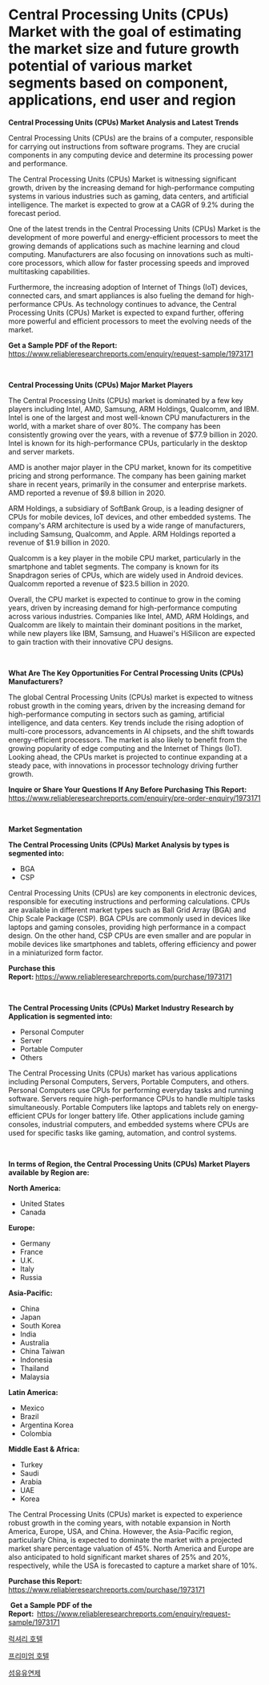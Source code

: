 <p><h1>Central Processing Units (CPUs) Market with the goal of estimating the market size and future growth potential of various market segments based on component, applications, end user and region</h1></p><p><strong>Central Processing Units (CPUs) Market Analysis and Latest Trends</strong></p>
<p><p>Central Processing Units (CPUs) are the brains of a computer, responsible for carrying out instructions from software programs. They are crucial components in any computing device and determine its processing power and performance.</p><p>The Central Processing Units (CPUs) Market is witnessing significant growth, driven by the increasing demand for high-performance computing systems in various industries such as gaming, data centers, and artificial intelligence. The market is expected to grow at a CAGR of 9.2% during the forecast period.</p><p>One of the latest trends in the Central Processing Units (CPUs) Market is the development of more powerful and energy-efficient processors to meet the growing demands of applications such as machine learning and cloud computing. Manufacturers are also focusing on innovations such as multi-core processors, which allow for faster processing speeds and improved multitasking capabilities.</p><p>Furthermore, the increasing adoption of Internet of Things (IoT) devices, connected cars, and smart appliances is also fueling the demand for high-performance CPUs. As technology continues to advance, the Central Processing Units (CPUs) Market is expected to expand further, offering more powerful and efficient processors to meet the evolving needs of the market.</p></p>
<p><strong>Get a Sample PDF of the Report:&nbsp;</strong> <a href="https://www.reliableresearchreports.com/enquiry/request-sample/1973171">https://www.reliableresearchreports.com/enquiry/request-sample/1973171</a></p>
<p>&nbsp;</p>
<p><strong>Central Processing Units (CPUs) Major Market Players</strong></p>
<p><p>The Central Processing Units (CPUs) market is dominated by a few key players including Intel, AMD, Samsung, ARM Holdings, Qualcomm, and IBM. Intel is one of the largest and most well-known CPU manufacturers in the world, with a market share of over 80%. The company has been consistently growing over the years, with a revenue of $77.9 billion in 2020. Intel is known for its high-performance CPUs, particularly in the desktop and server markets.</p><p>AMD is another major player in the CPU market, known for its competitive pricing and strong performance. The company has been gaining market share in recent years, primarily in the consumer and enterprise markets. AMD reported a revenue of $9.8 billion in 2020.</p><p>ARM Holdings, a subsidiary of SoftBank Group, is a leading designer of CPUs for mobile devices, IoT devices, and other embedded systems. The company's ARM architecture is used by a wide range of manufacturers, including Samsung, Qualcomm, and Apple. ARM Holdings reported a revenue of $1.9 billion in 2020.</p><p>Qualcomm is a key player in the mobile CPU market, particularly in the smartphone and tablet segments. The company is known for its Snapdragon series of CPUs, which are widely used in Android devices. Qualcomm reported a revenue of $23.5 billion in 2020.</p><p>Overall, the CPU market is expected to continue to grow in the coming years, driven by increasing demand for high-performance computing across various industries. Companies like Intel, AMD, ARM Holdings, and Qualcomm are likely to maintain their dominant positions in the market, while new players like IBM, Samsung, and Huawei's HiSilicon are expected to gain traction with their innovative CPU designs.</p></p>
<p>&nbsp;</p>
<p><strong>What Are The Key Opportunities For Central Processing Units (CPUs) Manufacturers?</strong></p>
<p><p>The global Central Processing Units (CPUs) market is expected to witness robust growth in the coming years, driven by the increasing demand for high-performance computing in sectors such as gaming, artificial intelligence, and data centers. Key trends include the rising adoption of multi-core processors, advancements in AI chipsets, and the shift towards energy-efficient processors. The market is also likely to benefit from the growing popularity of edge computing and the Internet of Things (IoT). Looking ahead, the CPUs market is projected to continue expanding at a steady pace, with innovations in processor technology driving further growth.</p></p>
<p><strong>Inquire or Share Your Questions If Any Before Purchasing This Report:</strong> <a href="https://www.reliableresearchreports.com/enquiry/pre-order-enquiry/1973171">https://www.reliableresearchreports.com/enquiry/pre-order-enquiry/1973171</a></p>
<p>&nbsp;</p>
<p><strong>Market Segmentation</strong></p>
<p><strong>The Central Processing Units (CPUs) Market Analysis by types is segmented into:</strong></p>
<p><ul><li>BGA</li><li>CSP</li></ul></p>
<p><p>Central Processing Units (CPUs) are key components in electronic devices, responsible for executing instructions and performing calculations. CPUs are available in different market types such as Ball Grid Array (BGA) and Chip Scale Package (CSP). BGA CPUs are commonly used in devices like laptops and gaming consoles, providing high performance in a compact design. On the other hand, CSP CPUs are even smaller and are popular in mobile devices like smartphones and tablets, offering efficiency and power in a miniaturized form factor.</p></p>
<p><strong>Purchase this Report:&nbsp;</strong><a href="https://www.reliableresearchreports.com/purchase/1973171">https://www.reliableresearchreports.com/purchase/1973171</a></p>
<p>&nbsp;</p>
<p><strong>The Central Processing Units (CPUs) Market Industry Research by Application is segmented into:</strong></p>
<p><ul><li>Personal Computer</li><li>Server</li><li>Portable Computer</li><li>Others</li></ul></p>
<p><p>The Central Processing Units (CPUs) market has various applications including Personal Computers, Servers, Portable Computers, and others. Personal Computers use CPUs for performing everyday tasks and running software. Servers require high-performance CPUs to handle multiple tasks simultaneously. Portable Computers like laptops and tablets rely on energy-efficient CPUs for longer battery life. Other applications include gaming consoles, industrial computers, and embedded systems where CPUs are used for specific tasks like gaming, automation, and control systems.</p></p>
<p>&nbsp;</p>
<p><strong>In terms of Region, the Central Processing Units (CPUs) Market Players available by Region are:</strong></p>
<p>
    <p> <strong> North America: </strong>
        <ul>
            <li>United States</li>
            <li>Canada</li>
        </ul>
        </p> 
    <p> <strong> Europe: </strong>
        <ul>
            <li>Germany</li>
            <li>France</li>
            <li>U.K.</li>
            <li>Italy</li>
            <li>Russia</li>
        </ul>
        </p> 
    <p> <strong> Asia-Pacific: </strong>
        <ul>
            <li>China</li>
            <li>Japan</li>
            <li>South Korea</li>
            <li>India</li>
            <li>Australia</li>
            <li>China Taiwan</li>
            <li>Indonesia</li>
            <li>Thailand</li>
            <li>Malaysia</li>
        </ul>
        </p> 
    <p> <strong> Latin America: </strong>
        <ul>
            <li>Mexico</li>
            <li>Brazil</li>
            <li>Argentina Korea</li>
            <li>Colombia</li>
        </ul>
        </p> 
    <p> <strong> Middle East & Africa: </strong>
        <ul>
            <li>Turkey</li>
            <li>Saudi</li>
            <li>Arabia</li>
            <li>UAE</li>
            <li>Korea</li>
        </ul>
    </p>
    </p>
<p><p>The Central Processing Units (CPUs) market is expected to experience robust growth in the coming years, with notable expansion in North America, Europe, USA, and China. However, the Asia-Pacific region, particularly China, is expected to dominate the market with a projected market share percentage valuation of 45%. North America and Europe are also anticipated to hold significant market shares of 25% and 20%, respectively, while the USA is forecasted to capture a market share of 10%.</p></p>
<p><strong>Purchase this Report: </strong><a href="https://www.reliableresearchreports.com/purchase/1973171">https://www.reliableresearchreports.com/purchase/1973171</a></p>
<p>&nbsp;<strong>Get a Sample PDF of the Report:&nbsp;&nbsp;</strong><a href="https://www.reliableresearchreports.com/enquiry/request-sample/1973171">https://www.reliableresearchreports.com/enquiry/request-sample/1973171</a></p>
<p><strong></strong></p>
<p><p><a href="https://github.com/wallacBahrtyinger567686/Market-Research-Report-List-1/blob/main/611569313194.md">럭셔리 호텔</a></p><p><a href="https://github.com/WilburKihn5676/Market-Research-Report-List-1/blob/main/910006213193.md">프리미엄 호텔</a></p><p><a href="https://medium.com/@leatharoan20231/%EC%84%AC%EC%9C%A0-%EC%9C%A0%EC%97%B0%EC%A0%9C-%EC%8B%9C%EC%9E%A5-%EA%B7%9C%EB%AA%A8-%EC%8B%9C%EC%9E%A5-%EC%A0%84%EB%A7%9D-%EB%B0%8F-%EC%8B%9C%EC%9E%A5-%EC%98%88%EC%B8%A1-2024%EB%85%84%EB%B6%80%ED%84%B0-2031%EB%85%84%EA%B9%8C%EC%A7%80-9d9fb0547735">섬유유연제</a></p></p>